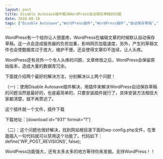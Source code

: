 ```yaml
---
layout: post
title: Disable Autosave插件解决WordPress自动保存草稿的问题		
date: 2010-08-18
tags: ["Disable Autosave","WordPress插件","WordPress插件","自动保存草稿","资源"]
---
```


WordPress有一个给你让人很蛋疼，WordPress在编辑文章的时候默认自动保存草稿，这一点会造成服务器的负担加重，影响网页加载速度，另外，产生的草稿文件也会使数据库过于庞大，维护不便。还会使得文章ID不连续，让人头疼。

WordPress还有另外一个令人头疼的问题，文章修改之后，WordPress会保留原始版本，造成大量的数据库冗余。

下面就介绍两个最好的解决方法，分别解决以上两个问题！

（一）：使用Disable Autosave插件解决，用插件来解决WordPress自动保存草稿的问题当然是最好的，也是最简单的，只要安装插件就行了，具体安装方法相信大家都清楚，就不再赘述了。

这个插件就一个文件，插件下载

下载地址：[download id="931" format="1"]

（二）：这个问题也很好解决，找到网站根目录下面的wp-config.php文件，在里面插入一句代码就可以禁用这个功能了。代码如下：
define('WP_POST_REVISIONS', false);

WordPress功能强大，还有太多太多的地方等待你来发掘。支持WordPress！！		